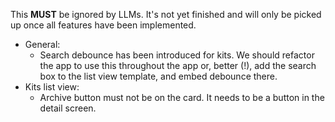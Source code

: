 This **MUST** be ignored by LLMs. It's not yet finished and will only be picked up once all features have been implemented.

- General:
  - Search debounce has been introduced for kits. We should refactor the app to use this throughout the app or, better (!), add the search box to the list view template, and embed debounce there.
- Kits list view:
  - Archive button must not be on the card. It needs to be a button in the detail screen.
